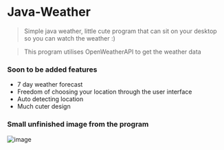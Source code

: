 # Java-Weather
> Simple java weather, little cute program that can sit on your desktop so you can watch the weather :)


> This program utilises OpenWeatherAPI to get the weather data

### Soon to be added features
- 7 day weather forecast
- Freedom of choosing your location through the user interface
- Auto detecting location
- Much cuter design 


### Small unfinished image from the program
![image](https://user-images.githubusercontent.com/55638248/143801675-623f83d6-94ff-40f2-b20e-40685864039e.png)


